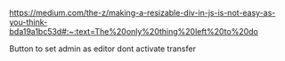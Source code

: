 https://medium.com/the-z/making-a-resizable-div-in-js-is-not-easy-as-you-think-bda19a1bc53d#:~:text=The%20only%20thing%20left%20to%20do

Button to set admin as editor dont activate transfer